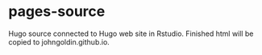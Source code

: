 # pages-source
Hugo source connected to Hugo web site in Rstudio. Finished html will be copied to johngoldin.github.io.
